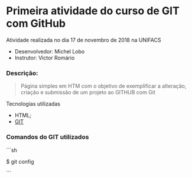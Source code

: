 # Primeira atividade do curso de GIT com GitHub

Atividade realizada no dia 17 de novembro de 2018 na UNIFACS

  - Desenvolvedor: Michel Lobo
  - Instrutor: Victor Romário

### Descrição:
> Página simples em HTM com o objetivo de exemplificar a alteração, criação e submissão de um projeto ao GITHUB com Git

Tecnologias utilizadas
* HTML;
* [GIT](http://www.git-scm.com)

### Comandos do GIT utilizados

´´´sh

  $ git config

´´´
